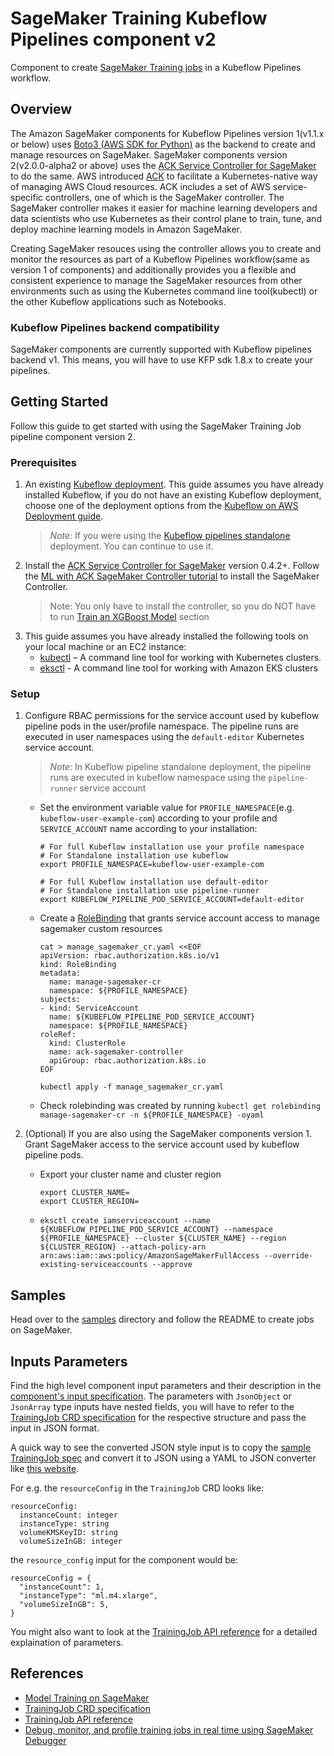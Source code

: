 # SageMaker Training Kubeflow Pipelines component v2

Component to create [SageMaker Training jobs](https://docs.aws.amazon.com/sagemaker/latest/dg/how-it-works-training.html) in a Kubeflow Pipelines workflow.

## Overview

The Amazon SageMaker components for Kubeflow Pipelines version 1(v1.1.x or below) uses [Boto3 (AWS SDK for Python)](https://boto3.amazonaws.com/v1/documentation/api/latest/reference/services/sagemaker.html) as the backend to create and manage resources on SageMaker. SageMaker components version 2(v2.0.0-alpha2 or above) uses the [ACK Service Controller for SageMaker](https://github.com/aws-controllers-k8s/sagemaker-controller) to do the same. AWS introduced [ACK](https://aws-controllers-k8s.github.io/community/) to facilitate a Kubernetes-native way of managing AWS Cloud resources. ACK includes a set of AWS service-specific controllers, one of which is the SageMaker controller. The SageMaker controller makes it easier for machine learning developers and data scientists who use Kubernetes as their control plane to train, tune, and deploy machine learning models in Amazon SageMaker.

Creating SageMaker resouces using the controller allows you to create and monitor the resources as part of a Kubeflow Pipelines workflow(same as version 1 of components) and additionally provides you a flexible and consistent experience to manage the SageMaker resources from other environments such as using the Kubernetes command line tool(kubectl) or the other Kubeflow applications such as Notebooks.

### Kubeflow Pipelines backend compatibility

SageMaker components are currently supported with Kubeflow pipelines backend v1. This means, you will have to use KFP sdk 1.8.x to create your pipelines.

## Getting Started

Follow this guide to get started with using the SageMaker Training Job pipeline component version 2.

### Prerequisites

1. An existing [Kubeflow deployment](https://awslabs.github.io/kubeflow-manifests/docs/deployment/). This guide assumes you have already installed Kubeflow, if you do not have an existing Kubeflow deployment, choose one of the deployment options from the [Kubeflow on AWS Deployment guide](https://awslabs.github.io/kubeflow-manifests/docs/deployment/).
   > _Note:_ If you were using the [Kubeflow pipelines standalone](https://www.kubeflow.org/docs/components/pipelines/installation/standalone-deployment/#deploying-kubeflow-pipelines) deployment. You can continue to use it.
1. Install the [ACK Service Controller for SageMaker](https://github.com/aws-controllers-k8s/sagemaker-controller) version 0.4.2+. Follow the [ML with ACK SageMaker Controller tutorial](https://aws-controllers-k8s.github.io/community/docs/tutorials/sagemaker-example/) to install the SageMaker Controller.
   > Note: You only have to install the controller, so you do NOT have to run [Train an XGBoost Model](https://aws-controllers-k8s.github.io/community/docs/tutorials/sagemaker-example/#train-an-xgboost-model) section
1. This guide assumes you have already installed the following tools on your local machine or an EC2 instance:
   - [kubectl](https://docs.aws.amazon.com/eks/latest/userguide/install-kubectl.html) – A command line tool for working with Kubernetes clusters.
   - [eksctl](https://docs.aws.amazon.com/eks/latest/userguide/eksctl.html) - A command line tool for working with Amazon EKS clusters

### Setup

1. Configure RBAC permissions for the service account used by kubeflow pipeline pods in the user/profile namespace. The pipeline runs are executed in user namespaces using the `default-editor` Kubernetes service account.

   > _Note_: In Kubeflow pipeline standalone deployment, the pipeline runs are executed in kubeflow namespace using the `pipeline-runner` service account
   - Set the environment variable value for `PROFILE_NAMESPACE`(e.g. `kubeflow-user-example-com`) according to your profile and `SERVICE_ACCOUNT` name according to your installation:
     ```
     # For full Kubeflow installation use your profile namespace
     # For Standalone installation use kubeflow
     export PROFILE_NAMESPACE=kubeflow-user-example-com

     # For full Kubeflow installation use default-editor
     # For Standalone installation use pipeline-runner
     export KUBEFLOW_PIPELINE_POD_SERVICE_ACCOUNT=default-editor
     ```
   - Create a [RoleBinding](https://kubernetes.io/docs/reference/access-authn-authz/rbac/#rolebinding-example) that grants service account access to manage sagemaker custom resources

     ```
     cat > manage_sagemaker_cr.yaml <<EOF
     apiVersion: rbac.authorization.k8s.io/v1
     kind: RoleBinding
     metadata:
       name: manage-sagemaker-cr
       namespace: ${PROFILE_NAMESPACE}
     subjects:
     - kind: ServiceAccount
       name: ${KUBEFLOW_PIPELINE_POD_SERVICE_ACCOUNT}
       namespace: ${PROFILE_NAMESPACE}
     roleRef:
       kind: ClusterRole
       name: ack-sagemaker-controller
       apiGroup: rbac.authorization.k8s.io
     EOF

     kubectl apply -f manage_sagemaker_cr.yaml
     ```

   - Check rolebinding was created by running `kubectl get rolebinding manage-sagemaker-cr -n ${PROFILE_NAMESPACE} -oyaml`

1. (Optional) If you are also using the SageMaker components version 1. Grant SageMaker access to the service account used by kubeflow pipeline pods.
   - Export your cluster name and cluster region
     ```
     export CLUSTER_NAME=
     export CLUSTER_REGION=
     ```
   - ```
     eksctl create iamserviceaccount --name ${KUBEFLOW_PIPELINE_POD_SERVICE_ACCOUNT} --namespace ${PROFILE_NAMESPACE} --cluster ${CLUSTER_NAME} --region ${CLUSTER_REGION} --attach-policy-arn arn:aws:iam::aws:policy/AmazonSageMakerFullAccess --override-existing-serviceaccounts --approve
     ```

## Samples

Head over to the [samples](./samples/) directory and follow the README to create jobs on SageMaker.

## Inputs Parameters

Find the high level component input parameters and their description in the [component's input specification](./component.yaml). The parameters with `JsonObject` or `JsonArray` type inputs have nested fields, you will have to refer to the [TrainingJob CRD specification](https://aws-controllers-k8s.github.io/community/reference/sagemaker/v1alpha1/trainingjob/) for the respective structure and pass the input in JSON format.

A quick way to see the converted JSON style input is to copy the [sample TrainingJob spec](https://aws-controllers-k8s.github.io/community/reference/sagemaker/v1alpha1/trainingjob/#spec) and convert it to JSON using a YAML to JSON converter like [this website](https://jsonformatter.org/yaml-to-json).

For e.g. the `resourceConfig` in the `TrainingJob` CRD looks like:

```
resourceConfig:
  instanceCount: integer
  instanceType: string
  volumeKMSKeyID: string
  volumeSizeInGB: integer
```

the `resource_config` input for the component would be:

```
resourceConfig = {
  "instanceCount": 1,
  "instanceType": "ml.m4.xlarge",
  "volumeSizeInGB": 5,
}
```

You might also want to look at the [TrainingJob API reference](https://docs.aws.amazon.com/sagemaker/latest/APIReference/API_CreateTrainingJob.html) for a detailed explaination of parameters.

## References

- [Model Training on SageMaker](https://docs.aws.amazon.com/sagemaker/latest/dg/how-it-works-training.html)
- [TrainingJob CRD specification](https://aws-controllers-k8s.github.io/community/reference/sagemaker/v1alpha1/trainingjob/)
- [TrainingJob API reference](https://docs.aws.amazon.com/sagemaker/latest/APIReference/API_CreateTrainingJob.html)
- [Debug, monitor, and profile training jobs in real time using SageMaker Debugger](https://docs.aws.amazon.com/sagemaker/latest/dg/train-debugger.html)
